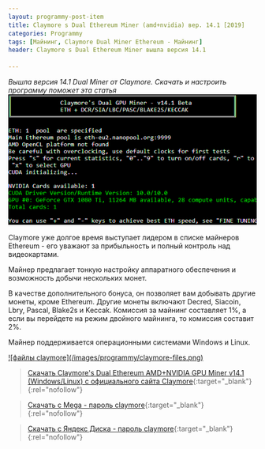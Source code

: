 ```yaml
---
layout: programmy-post-item
title: Claymore s Dual Ethereum Miner (amd+nvidia) вер. 14.1 [2019]
categories: Programmy
tags: [Майнинг, Claymore Dual Miner Ethereum - Майнинг]
header: Claymore s Dual Ethereum Miner вышла версия 14.1

---
```

*Вышла версия 14.1 Dual Miner от Claymore. Скачать и настроить программу поможет эта статья*
![My helpful screenshot](/images/programmy/claymore-miner-14.png)


Claymore уже долгое время выступает лидером в списке майнеров Ethereum - его уважают за  прибыльность и полный контроль над видеокартами.

Майнер  предлагает тонкую настройку аппаратного обеспечения и возможность добычи нескольких монет. 

В качестве дополнительного бонуса, он позволяет вам добывать другие монеты, кроме Ethereum. Другие монеты включают Decred, Siacoin, Lbry, Pascal, Blake2s и Keccak. Комиссия за майнинг составляет 1%, а если вы перейдете на режим двойного майнинга, то комиссия составит 2%.

Майнер поддерживается операционными системами Windows и Linux.

<a href="/images/programmy/claymore-files.png" class="gray lightbox-image current">
![файлы claymore](/images/programmy/claymore-files.png)
</a>

> [Скачать Claymore's Dual Ethereum AMD+NVIDIA GPU Miner v14.1 (Windows/Linux) с официального сайта Claymore](https://claymore-dual.github.io/ru){:target="_blank"}{:rel="nofollow"}
 
> [Скачать с Mega - пароль claymore](https://mega.nz/#!rXJSTILb!4V1YhoqrLq_svkZbX9cBVczcH-NVhCyYVDZHwU0ZSb4){:target="_blank"}{:rel="nofollow"}
 
>[Скачать с Яндекс Диска - пароль claymore](https://yadi.sk/d/N_OHRswOuCISug){:target="_blank"}{:rel="nofollow"}
